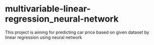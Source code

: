 # multivariable-linear-regression_neural-network
This project is aiming for predicting car price based on given dataset by linear regression using neural network
